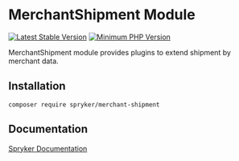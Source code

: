 # MerchantShipment Module
[![Latest Stable Version](https://poser.pugx.org/spryker/merchant-shipment/v/stable.svg)](https://packagist.org/packages/spryker/merchant-shipment)
[![Minimum PHP Version](https://img.shields.io/badge/php-%3E%3D%208.1-8892BF.svg)](https://php.net/)

MerchantShipment module provides plugins to extend shipment by merchant data.

## Installation

```
composer require spryker/merchant-shipment
```

## Documentation

[Spryker Documentation](https://docs.spryker.com)
